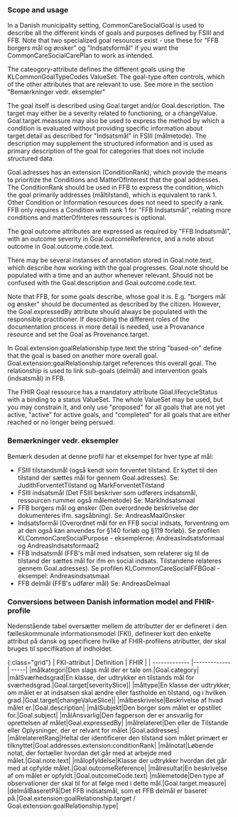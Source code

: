 ### Scope and usage
In a Danish municipality setting, CommonCareSocialGoal is used to describe all the different kinds of goals and purposes defined by FSIII and FFB. Note that two specialized goal resources exist - use these for "FFB borgers mål og ønsker" og "Indsatsformål" if you want the CommonCareSocialCarePlan to work as intended.

The cateogory-attribute defines the different goals using the KLCommonGoalTypeCodes ValueSet. The goal-type often controls, which of the other attributes that are relevant to use. See more in the section "Bemærkninger vedr. eksempler"

The goal itself is described using Goal.target and/or Goal.description. The target may either be a severity related to functioning, or a changeValue. Goal.target.meassure may also be used to express the method by which a condition is evaluated without providing specific information about target.detail as described for "Indsatsmål" in FSIII (målmetode). The description may supplement the structured information and is used as primary description of the goal for categories that does not include structured data.

Goal.adresses has an extension (ConditionRank), which provide the means to prioritize the Conditions and MatterOfInterest that the goal addresses. The ConditionRank should be used in FFB to express the condition, which the goal primarily addresses (måltilstand), which is equivalent to rank 1. Other Condition or Information resources does not need to specify a rank. FFB only requires a Condition with rank 1 for "FFB Indsatsmål", relating more conditions and matterOfInteres ressources is optional.

The goal outcome attributes are expressed as required by "FFB Indsatsmål", with an outcome severity in Goal.outcomeReference, and a note about outcome in Goal.outcome.code.text.

There may be several instanses of annotation stored in Goal.note.text, which describe how working with the goal progresses. Goal.note should be populated with a time and an author whenever relevant. Should not be confused with the Goal.description and Goal.outcome.code.text.

Note that FFB, for some goals describe, whose goal it is. E.g. "borgers mål og ønsker" should be documented as described by the citizen. However, the Goal.expressedBy attribute should always be populated with the responsible practitioner. If describing the different roles of the documentation process in more detail is needed, use a Provanance resource and set the Goal as Provenance.target.

In Goal.extension:goalRelationship.type.text the string "based-on" define that the goal is based on another more overall goal. Goal.extension:goalRelationship.target references this overall goal. The relationship is used to link sub-goals (delmål) and intervention goals (indsatsmål) in FFB.   

The FHIR Goal ressource has a mandatory attribute Goal.lifecycleStatus with a binding to a status ValueSet. The whole ValueSet may be used, but you may constrain it, and only use "proposed" for all goals that are not yet active, "active" for active goals, and "completed" for all goals that are either reached or no longer being persued.

### Bemærkninger vedr. eksempler
Bemærk desuden at denne profil har et eksempel for hver type af mål:

* FSIII tilstandsmål (også kendt som forventet tilstand. Er kyttet til den tilstand der sættes mål for gennem Goal.adresses). Se: JudithForventetTilstand og MarkForventetTilstand
* FSIII indsatsmål (Det FSIII beskriver som udførers indsatsmål, ressourcen rummer også målemetode) Se: MarkIndsatsmaal
* FFB borgers mål og ønsker (Den overordnede beskrivelse der dokumenteres ifm. sagsåbning). Se: AndreasMaalOnsker
* Indsatsformål (Overordnet mål for en FFB social indsats, forventning om at den også kan anvendes for §140 forløb og §119 forløb). Se profilen KLCommonCareSocialPurpose - eksemplerne: AndreasIndsatsformaal og AndreasIndsatsformaal2
* FFB indsatsmål (FFB's mål med indsatsen, som relaterer sig til de tilstand der sættes mål for ifm en social indsats. Tilstandene relateres gennem Goal.adresses). Se profilen KLCommonCareSocialFFBGoal - eksempel: Andreasindsatsmaal
* FFB delmål (FFB's udfører mål) Se: AndreasDelmaal

### Conversions between Danish information model and FHIR-profile
Nedenstående tabel oversætter mellem de attributter der er defineret i den fælleskommunale informationsmodel (FKI), definerer kort den enkelte attribut på dansk og specificere hvilke af FHIR-profilens atributter, der skal bruges til specifikation af indholdet.


{:class="grid"}
|   FKI-attribut      | Definition        | FHIR  |
| ------------- |-------------| -----|
|målkategori|Den slags mål der er tale om.|Goal.category|
|målSværhedsgrad|En klasse, der udtrykker en tilstands mål for sværhedsgrad.|Goal.target[severitySlice]|
|måltype|En klasse der udtrykker, om målet er at indsatsen skal ændre eller fastholde en tilstand, og i hvilken grad.|Goal.target[changeValueSlice]|
|målbeskrivelse|Beskrivelse af hvad målet er.|Goal.description|
|målSubjekt|Den borger som målet er opstillet for.|Goal.subject|
|målAnsvarlig|Den fagperson der er ansvarlig for oprettelsen af målet|Goal.expressedBy|
|målrelateret|Den eller de Tilstande eller Oplysninger, der er relvant for målet.|Goal.addresses|
|målrelateretRang|Heltal der identificerer den tilstand som målet primært er tilknyttet|Goal.addresses.extension:conditionRank|
|målnotat|Løbende notat, der fortæller hvordan det går med at arbejde med målet.|Goal.note.text|
|målopfyldelse|Klasse der udtrykker hvordan det går med at opfylde målet.|Goal.outcomeReference|
|målresultat|En beskrivelse af om målet er opfyldt.|Goal.outcomeCode.text|
|målemetode|Den type af observationer der skal til for at følge med i dette mål.|Goal.target.measure|
|delmålBaseretPå|Det FFB indsatsmål, som et FFB delmål er baseret på.|Goal.extension:goalRelationship.target / Goal.extension:goalRelationship.type|






























